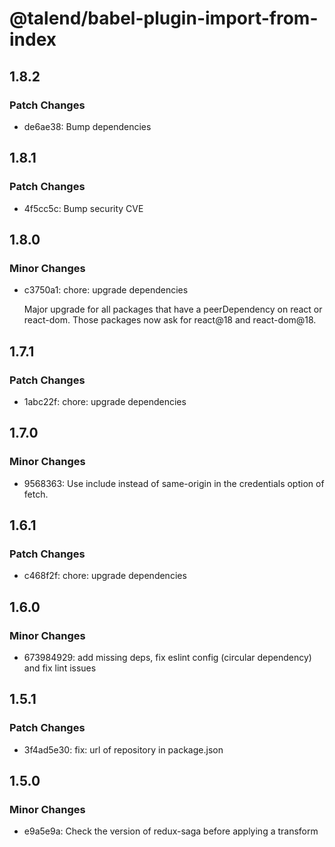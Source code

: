 # @talend/babel-plugin-import-from-index

## 1.8.2

### Patch Changes

- de6ae38: Bump dependencies

## 1.8.1

### Patch Changes

- 4f5cc5c: Bump security CVE

## 1.8.0

### Minor Changes

- c3750a1: chore: upgrade dependencies

  Major upgrade for all packages that have a peerDependency on react or react-dom. Those packages now ask for react@18 and react-dom@18.

## 1.7.1

### Patch Changes

- 1abc22f: chore: upgrade dependencies

## 1.7.0

### Minor Changes

- 9568363: Use include instead of same-origin in the credentials option of fetch.

## 1.6.1

### Patch Changes

- c468f2f: chore: upgrade dependencies

## 1.6.0

### Minor Changes

- 673984929: add missing deps, fix eslint config (circular dependency) and fix lint issues

## 1.5.1

### Patch Changes

- 3f4ad5e30: fix: url of repository in package.json

## 1.5.0

### Minor Changes

- e9a5e9a: Check the version of redux-saga before applying a transform
